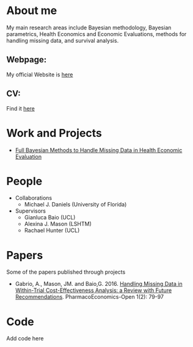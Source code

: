 # About me
My main research areas include Bayesian methodology, Bayesian parametrics, Health Economics and Economic Evaluations, methods for handling missing data, and survival analysis.

## Webpage: 
My official Website is [here](https://sites.google.com/site/agabriostats/home)

## CV: 
Find it [here](https://docs.google.com/viewer?a=v&pid=sites&srcid=ZGVmYXVsdGRvbWFpbnxhZ2Ficmlvc3RhdHN8Z3g6NjdiYjhkNWE4ZTBjNzhmYw)

# Work and Projects
* [Full Bayesian Methods to Handle Missing Data in Health Economic Evaluation](https://www.ucl.ac.uk/statistics/research/statistics-health-economics/current-projects/ag)

# People
* Collaborations
  * Michael J. Daniels (University of Florida)
* Supervisors
  * Gianluca Baio (UCL)
  * Alexina J. Mason (LSHTM)
  * Rachael Hunter (UCL)

# Papers
Some of the papers published through projects
* Gabrio, A., Mason, JM. and Baio,G. 2016. [Handling Missing Data in Within-Trial Cost-Effectiveness Analysis: a Review with Future Recommendations](https://link.springer.com/article/10.1007/s41669-017-0015-6). PharmacoEconomics-Open 1(2): 79-97

# Code
Add code here
